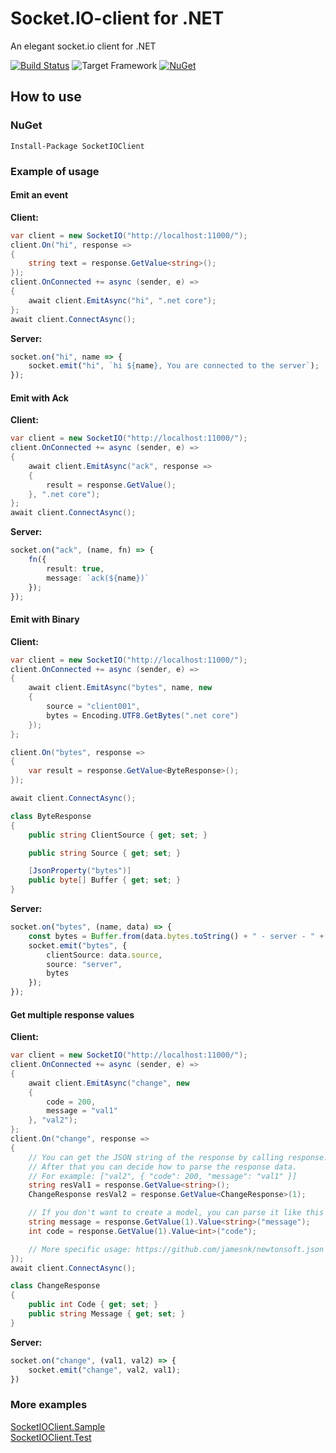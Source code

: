 # Socket.IO-client for .NET

An elegant socket.io client for .NET

[![Build Status](https://herowong.visualstudio.com/socket.io-client/_apis/build/status/doghappy.socket.io-client-csharp?branchName=master)](https://herowong.visualstudio.com/socket.io-client/_build/latest?definitionId=15&branchName=master)
![Target Framework](https://img.shields.io/badge/Target%20Framework-.NET%20Standard%202.0-%237014e8)
[![NuGet](https://img.shields.io/badge/NuGet-SocketIOClient-%23004880)](https://www.nuget.org/packages/SocketIOClient)

## How to use

### NuGet

```
Install-Package SocketIOClient
```

### Example of usage

#### Emit an event

**Client:**

```cs
var client = new SocketIO("http://localhost:11000/");
client.On("hi", response =>
{
    string text = response.GetValue<string>();
});
client.OnConnected += async (sender, e) =>
{
    await client.EmitAsync("hi", ".net core");
};
await client.ConnectAsync();
```

**Server:**

```ts
socket.on("hi", name => {
    socket.emit("hi", `hi ${name}, You are connected to the server`);
});
```

#### Emit with Ack

**Client:**

```cs
var client = new SocketIO("http://localhost:11000/");
client.OnConnected += async (sender, e) =>
{
    await client.EmitAsync("ack", response =>
    {
        result = response.GetValue();
    }, ".net core");
};
await client.ConnectAsync();
```

**Server:**

```ts
socket.on("ack", (name, fn) => {
    fn({
        result: true,
        message: `ack(${name})`
    });
});
```

#### Emit with Binary

**Client:**

```cs
var client = new SocketIO("http://localhost:11000/");
client.OnConnected += async (sender, e) =>
{
    await client.EmitAsync("bytes", name, new
    {
        source = "client001",
        bytes = Encoding.UTF8.GetBytes(".net core")
    });
};

client.On("bytes", response =>
{
    var result = response.GetValue<ByteResponse>();
});

await client.ConnectAsync();
```

```cs
class ByteResponse
{
    public string ClientSource { get; set; }

    public string Source { get; set; }

    [JsonProperty("bytes")]
    public byte[] Buffer { get; set; }
}
```

**Server:**

```ts
socket.on("bytes", (name, data) => {
    const bytes = Buffer.from(data.bytes.toString() + " - server - " + name, "utf-8");
    socket.emit("bytes", {
        clientSource: data.source,
        source: "server",
        bytes
    });
});
```

#### Get multiple response values

**Client:**

```cs
var client = new SocketIO("http://localhost:11000/");
client.OnConnected += async (sender, e) =>
{
    await client.EmitAsync("change", new
    {
        code = 200,
        message = "val1"
    }, "val2");
};
client.On("change", response =>
{
    // You can get the JSON string of the response by calling response.ToString()
    // After that you can decide how to parse the response data.
    // For example: ["val2", { "code": 200, "message": "val1" }]
    string resVal1 = response.GetValue<string>();
    ChangeResponse resVal2 = response.GetValue<ChangeResponse>(1);

    // If you don't want to create a model, you can parse it like this
    string message = response.GetValue(1).Value<string>("message");
    int code = response.GetValue(1).Value<int>("code");

    // More specific usage: https://github.com/jamesnk/newtonsoft.json
});
await client.ConnectAsync();
```

```cs
class ChangeResponse
{
    public int Code { get; set; }
    public string Message { get; set; }
}
```

**Server:**

```ts
socket.on("change", (val1, val2) => {
    socket.emit("change", val2, val1);
})
```

### More examples

[SocketIOClient.Sample](https://github.com/doghappy/socket.io-client-csharp/tree/master/src/SocketIOClient.Sample/Program.cs)  
[SocketIOClient.Test](https://github.com/doghappy/socket.io-client-csharp/tree/master/src/SocketIOClient.Test)
